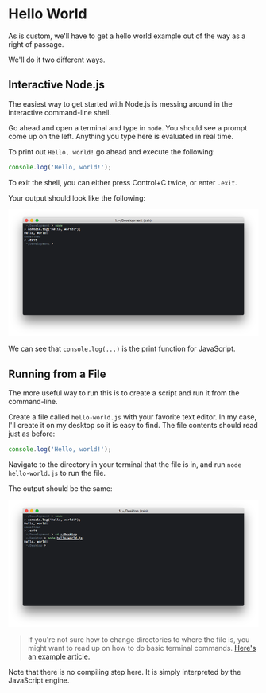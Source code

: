 # Hello World

As is custom, we'll have to get a hello world example out of the way as a right
of passage.

We'll do it two different ways.

## Interactive Node.js

The easiest way to get started with Node.js is messing around in the
interactive command-line shell.

Go ahead and open a terminal and type in `node`. You should see a prompt come
up on the left. Anything you type here is evaluated in real time.

To print out `Hello, world!` go ahead and execute the following:

```js
console.log('Hello, world!');
```

To exit the shell, you can either press Control+C twice, or enter `.exit`.

Your output should look like the following:

![Hello world interactive](../img/hello-world-interactive.png)

We can see that `console.log(...)` is the print function for JavaScript.

## Running from a File

The more useful way to run this is to create a script and run it from the
command-line.

Create a file called `hello-world.js` with your favorite text editor. In my
case, I'll create it on my desktop so it is easy to find. The file contents
should read just as before:

```js
console.log('Hello, world!');
```

Navigate to the directory in your terminal that the file is in, and run
`node hello-world.js` to run the file.

The output should be the same:

![Hello world file](../img/hello-world-file.png)

> If you're not sure how to change directories to where the file is, you might
> want to read up on how to do basic terminal commands.
> [Here's an example article.](https://lifehacker.com/5633909/who-needs-a-mouse-learn-to-use-the-command-line-for-almost-anything)

Note that there is no compiling step here. It is simply interpreted by the
JavaScript engine.
